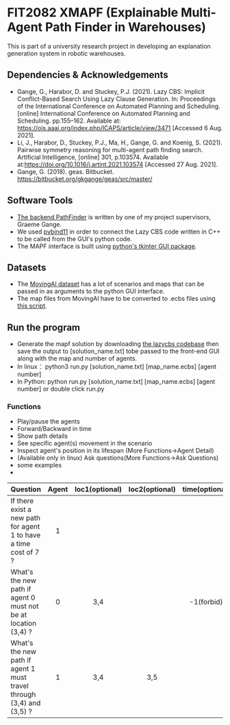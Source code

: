 # FIT2082 XMAPF (Explainable Multi-Agent Path Finder in Warehouses)
This is part of a university research project in developing an explanation generation system in robotic warehouses.

## Dependencies & Acknowledgements
- Gange, G., Harabor, D. and Stuckey, P.J. (2021). Lazy CBS: Implicit Conflict-Based Search Using Lazy Clause Generation. In: Proceedings of the International Conference on Automated Planning and Scheduling. [online] International Conference on Automated Planning and Scheduling. pp.155–162. Available at: https://ojs.aaai.org/index.php/ICAPS/article/view/3471 [Accessed 6 Aug. 2021].
- Li, J., Harabor, D., Stuckey, P.J., Ma, H., Gange, G. and Koenig, S. (2021). Pairwise symmetry reasoning for multi-agent path finding search. Artificial Intelligence, [online] 301, p.103574. Available at:https://doi.org/10.1016/j.artint.2021.103574 [Accessed 27 Aug. 2021].
- Gange, G. (2018). geas. Bitbucket. https://bitbucket.org/gkgange/geas/src/master/

## Software Tools
- [The backend PathFinder](https://bitbucket.org/gkgange/lazycbs/src/master/) is written by one of my project supervisors, Graeme Gange.
- We used [pybind11](https://pybind11.readthedocs.io/en/stable/) in order to connect the Lazy CBS code written in C++ to be called from the GUI's python code.
- The MAPF interface is built using [python's tkinter GUI package](https://docs.python.org/3/library/tkinter.html).

## Datasets
- The [MovingAI dataset](https://movingai.com/benchmarks/mapf/index.html) has a lot of scenarios and maps that can be passed in as arguments to the python GUI interface.
- The map files from MovingAI have to be converted to .ecbs files using [this script](https://bitbucket.org/gkgange/lazycbs/src/master/scripts/map-conv.py).

## Run the program
- Generate the mapf solution by downloading [the lazycbs codebase](https://github.com/AppleGamer22/FIT2082) then save the output to [solution_name.txt] tobe passed to the front-end GUI along with the map and number of agents.
- In linux： python3 run.py [solution_name.txt] [map_name.ecbs] [agent number]
- In Python:   python run.py [solution_name.txt] [map_name.ecbs] [agent number] or double click run.py

### Functions
  - Play/pause the agents
  - Forward/Backward in time
  - Show path details
  - See specific agent(s) movement in the scenario
  - Inspect agent's position in its lifespan (More Functions->Agent Detail)
  - (Available only in linux) Ask questions(More Functions->Ask Questions)
  - some examples
-
|  		 Question    | Agent| loc1(optional)|  loc2(optional)   |  time(optional)  |   cost(optional)  |
| :---             |    :----:   |     :----:   |    :----:   |    :----:   |   ---: |
|     If there exist a new path for agent 1 to have a time cost of 7 ? 	   |1 |              |           |           |     7        |
|     What's the new path if agent 0 must not be at location (3,4) ?   |0|        3,4      |                 |        -1(forbid)          |           |  
|     What's the new path if agent 1 must travel through (3,4) and (3,5) ?	   | 1|       3,4     |     3,5          |           |       |  
